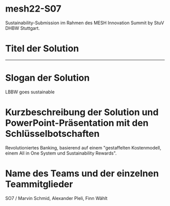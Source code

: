 # mesh22-S07

Sustainability-Submission im Rahmen des MESH Innovation Summit by StuV DHBW Stuttgart.

# Titel der Solution

---

# Slogan der Solution

LBBW goes sustainable

# Kurzbeschreibung der Solution und PowerPoint-Präsentation mit den Schlüsselbotschaften

Revolutioniertes Banking, basierend auf einem "gestaffelten Kostenmodell, einem All in One System und Sustainability Rewards".

# Name des Teams und der einzelnen Teammitglieder

SO7 / Marvin Schmid, Alexander Pleli, Finn Wählt
